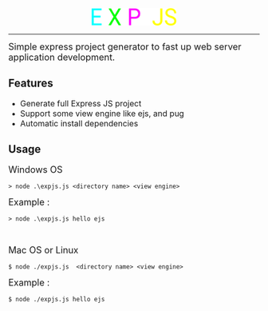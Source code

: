 <p align="center">
    <img width="170" height="35" src="./assets/Logo.png">
</p>

------------------------------
<font size="4">
    Simple express project generator to fast up web server application development.
</font>

## Features
- <font size="3">Generate full Express JS project </font>
- <font size="3">Support some view engine like ejs, and pug</font>
- <font size="3">Automatic install dependencies</font>

## Usage 
<font size="4">Windows OS</font>
```
> node .\expjs.js <directory name> <view engine>
```
<font size="4">Example :</font>
```
> node .\expjs.js hello ejs
```

<br>

<font size="4">Mac OS or Linux</font>
```
$ node ./expjs.js  <directory name> <view engine>
```

<font size="4">Example :</font>
```
$ node ./expjs.js hello ejs
```